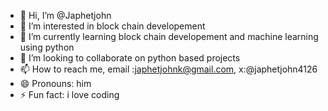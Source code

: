- 👋 Hi, I’m @Japhetjohn
- 👀 I’m interested in block chain developement
- 🌱 I’m currently learning block chain developement and machine learning using python
- 💞️ I’m looking to collaborate on python based projects
- 📫 How to reach me, email :japhetjohnk@gmail.com, x:@japhetjohn4126
- 😄 Pronouns: him
- ⚡ Fun fact: i love coding

<!---
Japhetjohn/Japhetjohn is a ✨ special ✨ repository because its `README.md` (this file) appears on your GitHub profile.
You can click the Preview link to take a look at your changes.
--->
